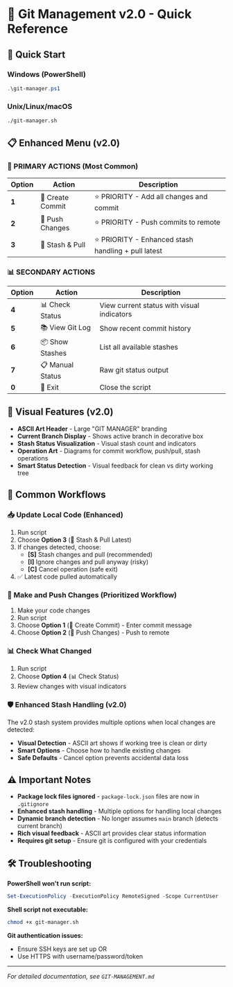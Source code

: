 # 🔧 Git Management v2.0 - Quick Reference

## 🚀 Quick Start

### Windows (PowerShell)
```powershell
.\git-manager.ps1
```

### Unix/Linux/macOS
```bash
./git-manager.sh
```

## 📋 Enhanced Menu (v2.0)

### 🌟 PRIMARY ACTIONS (Most Common)
| Option | Action | Description |
|--------|--------|-------------|
| **1** | 📝 Create Commit | ⭐ PRIORITY - Add all changes and commit |
| **2** | 🚀 Push Changes | ⭐ PRIORITY - Push commits to remote |
| **3** | 🔄 Stash & Pull | ⭐ PRIORITY - Enhanced stash handling + pull latest |

### 📊 SECONDARY ACTIONS
| Option | Action | Description |
|--------|--------|-------------|
| **4** | 📊 Check Status | View current status with visual indicators |
| **5** | 📚 View Git Log | Show recent commit history |
| **6** | 📦 Show Stashes | List all available stashes |
| **7** | 📋 Manual Status | Raw git status output |
| **0** | 🚪 Exit | Close the script |

## 🎨 Visual Features (v2.0)
- **ASCII Art Header** - Large "GIT MANAGER" branding
- **Current Branch Display** - Shows active branch in decorative box
- **Stash Status Visualization** - Visual stash count and indicators  
- **Operation Art** - Diagrams for commit workflow, push/pull, stash operations
- **Smart Status Detection** - Visual feedback for clean vs dirty working tree

## 🔄 Common Workflows

### 📥 Update Local Code (Enhanced)
1. Run script
2. Choose **Option 3** (🔄 Stash & Pull Latest)
3. If changes detected, choose:
   - **[S]** Stash changes and pull (recommended)
   - **[I]** Ignore changes and pull anyway (risky)
   - **[C]** Cancel operation (safe exit)
4. ✅ Latest code pulled automatically

### 📝 Make and Push Changes (Prioritized Workflow)
1. Make your code changes
2. Run script  
3. Choose **Option 1** (📝 Create Commit) - Enter commit message
4. Choose **Option 2** (🚀 Push Changes) - Push to remote
### 📊 Check What Changed
1. Run script
2. Choose **Option 4** (📊 Check Status)
3. Review changes with visual indicators

### 🛡️ Enhanced Stash Handling (v2.0)
The v2.0 stash system provides multiple options when local changes are detected:
- **Visual Detection** - ASCII art shows if working tree is clean or dirty
- **Smart Options** - Choose how to handle existing changes  
- **Safe Defaults** - Cancel option prevents accidental data loss

## ⚠️ Important Notes

- **Package lock files ignored** - `package-lock.json` files are now in `.gitignore`
- **Enhanced stash handling** - Multiple options for handling local changes
- **Dynamic branch detection** - No longer assumes `main` branch (detects current branch)
- **Rich visual feedback** - ASCII art provides clear status information
- **Requires git setup** - Ensure git is configured with your credentials

## 🛠️ Troubleshooting

**PowerShell won't run script:**
```powershell
Set-ExecutionPolicy -ExecutionPolicy RemoteSigned -Scope CurrentUser
```

**Shell script not executable:**
```bash
chmod +x git-manager.sh
```

**Git authentication issues:**
- Ensure SSH keys are set up OR
- Use HTTPS with username/password/token

---
*For detailed documentation, see `GIT-MANAGEMENT.md`*
